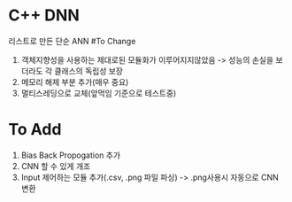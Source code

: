# C++ DNN
 리스트로 만든 단순 ANN
#To Change
1. 객체지향성을 사용하는 제대로된 모듈화가 이루어지지않았음 -> 성능의 손실을 보더라도 각 클래스의 독립성 보장
2. 메모리 해제 부분 추가(매우 중요)
3. 멀티스레딩으로 교체(앞먹임 기준으로 테스트중)

# To Add
1. Bias Back Propogation 추가
2. CNN 할 수 있게 개조
3. Input 제어하는 모듈 추가(.csv, .png 파일 파싱) -> .png사용시 자동으로 CNN 변환

